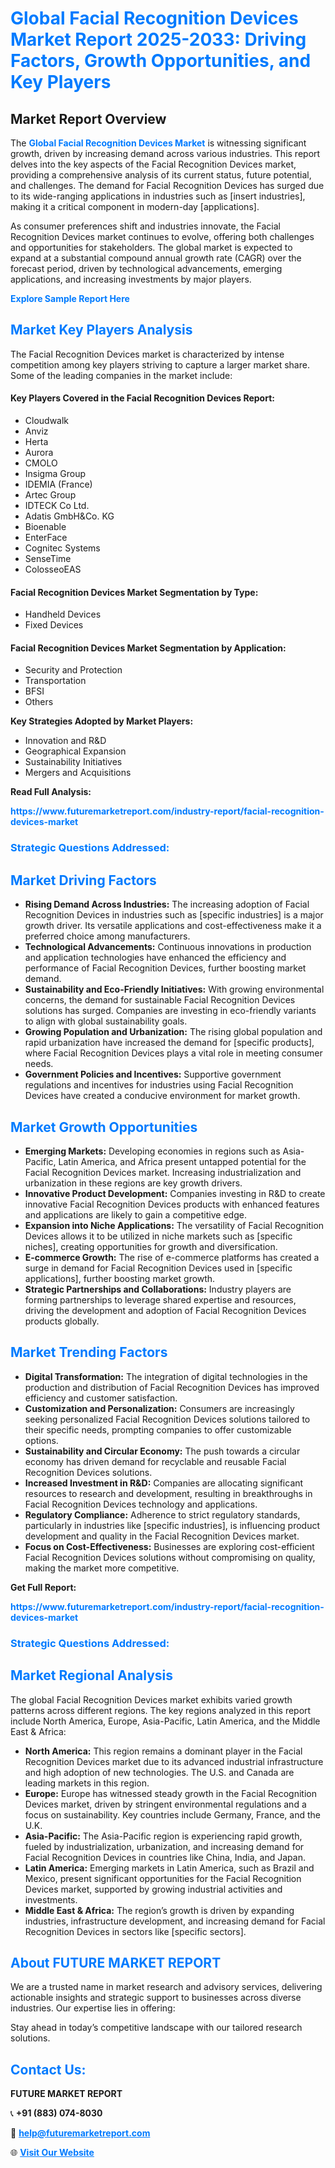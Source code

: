 <h1 style="color: #007BFF;">Global Facial Recognition Devices Market Report 2025-2033: Driving Factors, Growth Opportunities, and Key Players</h1>

<section id="overview">
<h2>Market Report Overview</h2>
<p>The <a href="https://www.futuremarketreport.com/industry-report/facial-recognition-devices-market" style="color: #007BFF; text-decoration: none;"><strong>Global Facial Recognition Devices Market</strong></a> is witnessing significant growth, driven by increasing demand across various industries. This report delves into the key aspects of the Facial Recognition Devices market, providing a comprehensive analysis of its current status, future potential, and challenges. The demand for Facial Recognition Devices has surged due to its wide-ranging applications in industries such as [insert industries], making it a critical component in modern-day [applications].</p>
<p>As consumer preferences shift and industries innovate, the Facial Recognition Devices market continues to evolve, offering both challenges and opportunities for stakeholders. The global market is expected to expand at a substantial compound annual growth rate (CAGR) over the forecast period, driven by technological advancements, emerging applications, and increasing investments by major players.</p>
</section>

<section id="overview">
<p><a href="https://www.futuremarketreport.com/request-sample/reportId=82217" style="color: #007BFF; text-decoration: none;"><strong>Explore Sample Report Here</strong></a></p>
</section>

<section id="key-players">
<h2 style="color: #007BFF;">Market Key Players Analysis</h2>
<p>The Facial Recognition Devices market is characterized by intense competition among key players striving to capture a larger market share. Some of the leading companies in the market include:</p>
<h4>Key Players Covered in the Facial Recognition Devices Report:</h4>
<ul><li>Cloudwalk</li><li>Anviz</li><li>Herta</li><li>Aurora</li><li>CMOLO</li><li>Insigma Group</li><li>IDEMIA (France)</li><li>Artec Group</li><li>IDTECK Co Ltd.</li><li>Adatis GmbH&amp;Co. KG</li><li>Bioenable</li><li>EnterFace</li><li>Cognitec Systems</li><li>SenseTime</li><li>ColosseoEAS</li></ul>
<h4>Facial Recognition Devices Market Segmentation by Type:</h4>
<ul><li>Handheld Devices</li><li>Fixed Devices</li></ul>

<h4>Facial Recognition Devices Market Segmentation by Application:</h4>
<ul><li>Security and Protection</li><li>Transportation</li><li>BFSI</li><li>Others</li></ul>
<p><strong>Key Strategies Adopted by Market Players:</strong></p>
<ul>
<li>Innovation and R&D</li>
<li>Geographical Expansion</li>
<li>Sustainability Initiatives</li>
<li>Mergers and Acquisitions</li>
</ul>
</section>

<section>
<p><strong>Read Full Analysis: </strong></p><a href="https://www.futuremarketreport.com/industry-report/facial-recognition-devices-market" style="color: #007BFF; text-decoration: none;"><strong>https://www.futuremarketreport.com/industry-report/facial-recognition-devices-market</strong></a>
<h3 style="color: #007BFF;">Strategic Questions Addressed:</h3>
</section>

<section id="driving-factors">
<h2 style="color: #007BFF;">Market Driving Factors</h2>
<ul>
<li><strong>Rising Demand Across Industries:</strong> The increasing adoption of Facial Recognition Devices in industries such as [specific industries] is a major growth driver. Its versatile applications and cost-effectiveness make it a preferred choice among manufacturers.</li>
<li><strong>Technological Advancements:</strong> Continuous innovations in production and application technologies have enhanced the efficiency and performance of Facial Recognition Devices, further boosting market demand.</li>
<li><strong>Sustainability and Eco-Friendly Initiatives:</strong> With growing environmental concerns, the demand for sustainable Facial Recognition Devices solutions has surged. Companies are investing in eco-friendly variants to align with global sustainability goals.</li>
<li><strong>Growing Population and Urbanization:</strong> The rising global population and rapid urbanization have increased the demand for [specific products], where Facial Recognition Devices plays a vital role in meeting consumer needs.</li>
<li><strong>Government Policies and Incentives:</strong> Supportive government regulations and incentives for industries using Facial Recognition Devices have created a conducive environment for market growth.</li>
</ul>
</section>

<section id="growth-opportunities">
<h2 style="color: #007BFF;">Market Growth Opportunities</h2>
<ul>
<li><strong>Emerging Markets:</strong> Developing economies in regions such as Asia-Pacific, Latin America, and Africa present untapped potential for the Facial Recognition Devices market. Increasing industrialization and urbanization in these regions are key growth drivers.</li>
<li><strong>Innovative Product Development:</strong> Companies investing in R&D to create innovative Facial Recognition Devices products with enhanced features and applications are likely to gain a competitive edge.</li>
<li><strong>Expansion into Niche Applications:</strong> The versatility of Facial Recognition Devices allows it to be utilized in niche markets such as [specific niches], creating opportunities for growth and diversification.</li>
<li><strong>E-commerce Growth:</strong> The rise of e-commerce platforms has created a surge in demand for Facial Recognition Devices used in [specific applications], further boosting market growth.</li>
<li><strong>Strategic Partnerships and Collaborations:</strong> Industry players are forming partnerships to leverage shared expertise and resources, driving the development and adoption of Facial Recognition Devices products globally.</li>
</ul>
</section>

<section id="trending-factors">
<h2 style="color: #007BFF;">Market Trending Factors</h2>
<ul>
<li><strong>Digital Transformation:</strong> The integration of digital technologies in the production and distribution of Facial Recognition Devices has improved efficiency and customer satisfaction.</li>
<li><strong>Customization and Personalization:</strong> Consumers are increasingly seeking personalized Facial Recognition Devices solutions tailored to their specific needs, prompting companies to offer customizable options.</li>
<li><strong>Sustainability and Circular Economy:</strong> The push towards a circular economy has driven demand for recyclable and reusable Facial Recognition Devices solutions.</li>
<li><strong>Increased Investment in R&D:</strong> Companies are allocating significant resources to research and development, resulting in breakthroughs in Facial Recognition Devices technology and applications.</li>
<li><strong>Regulatory Compliance:</strong> Adherence to strict regulatory standards, particularly in industries like [specific industries], is influencing product development and quality in the Facial Recognition Devices market.</li>
<li><strong>Focus on Cost-Effectiveness:</strong> Businesses are exploring cost-efficient Facial Recognition Devices solutions without compromising on quality, making the market more competitive.</li>
</ul>
</section>

<section>
<p><strong>Get Full Report: </strong></p><a href="https://www.futuremarketreport.com/industry-report/facial-recognition-devices-market" style="color: #007BFF; text-decoration: none;"><strong>https://www.futuremarketreport.com/industry-report/facial-recognition-devices-market</strong></a>
<h3 style="color: #007BFF;">Strategic Questions Addressed:</h3>
</section>


<section id="regional-analysis">
<h2 style="color: #007BFF;">Market Regional Analysis</h2>
<p>The global Facial Recognition Devices market exhibits varied growth patterns across different regions. The key regions analyzed in this report include North America, Europe, Asia-Pacific, Latin America, and the Middle East & Africa:</p>
<ul>
<li><strong>North America:</strong> This region remains a dominant player in the Facial Recognition Devices market due to its advanced industrial infrastructure and high adoption of new technologies. The U.S. and Canada are leading markets in this region.</li>
<li><strong>Europe:</strong> Europe has witnessed steady growth in the Facial Recognition Devices market, driven by stringent environmental regulations and a focus on sustainability. Key countries include Germany, France, and the U.K.</li>
<li><strong>Asia-Pacific:</strong> The Asia-Pacific region is experiencing rapid growth, fueled by industrialization, urbanization, and increasing demand for Facial Recognition Devices in countries like China, India, and Japan.</li>
<li><strong>Latin America:</strong> Emerging markets in Latin America, such as Brazil and Mexico, present significant opportunities for the Facial Recognition Devices market, supported by growing industrial activities and investments.</li>
<li><strong>Middle East & Africa:</strong> The region’s growth is driven by expanding industries, infrastructure development, and increasing demand for Facial Recognition Devices in sectors like [specific sectors].</li>
</ul>
</section>

<footer>
<h2 style="color: #007BFF;">About FUTURE MARKET REPORT</h2>
<p>We are a trusted name in market research and advisory services, delivering actionable insights and strategic support to businesses across diverse industries. Our expertise lies in offering:</p>

<p>Stay ahead in today’s competitive landscape with our tailored research solutions.</p>

<h2 style="color: #007BFF;">Contact Us:</h2>
<p><strong>FUTURE MARKET REPORT</strong></p>
<p>📞 <strong>+91 (883) 074-8030</strong></p>
<p>📧 <strong><a href="mailto:help@futuremarketreport.com" style="color: #007BFF;">help@futuremarketreport.com</a></strong></p>
<p>🌐 <strong><a href="https://www.futuremarketreport.com/" style="color: #007BFF;">Visit Our Website</a></strong></p>
</footer>